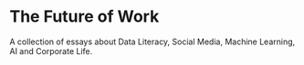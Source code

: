 # The Future of Work

A collection of essays about Data Literacy, Social Media, Machine Learning, AI and Corporate Life.
